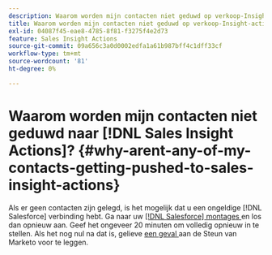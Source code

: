 ```yaml
---
description: Waarom worden mijn contacten niet geduwd op verkoop-Insight-acties? - Marketo Docs - Productdocumentatie
title: Waarom worden mijn contacten niet geduwd op verkoop-Insight-acties?
exl-id: 04087f45-eae8-4785-8f81-f3275f4e2d73
feature: Sales Insight Actions
source-git-commit: 09a656c3a0d0002edfa1a61b987bff4c1dff33cf
workflow-type: tm+mt
source-wordcount: '81'
ht-degree: 0%

---
```


# Waarom worden mijn contacten niet geduwd naar [!DNL Sales Insight Actions]? {#why-arent-any-of-my-contacts-getting-pushed-to-sales-insight-actions}

Als er geen contacten zijn gelegd, is het mogelijk dat u een ongeldige [!DNL Salesforce] verbinding hebt. Ga naar uw [[!DNL Salesforce]  montages ](https://toutapp.com/login) en los dan opnieuw aan. Geef het ongeveer 20 minuten om volledig opnieuw in te stellen. Als het nog nul na dat is, gelieve [ een geval ](https://nation.marketo.com/t5/Support/ct-p/Support#) aan de Steun van Marketo voor te leggen.
